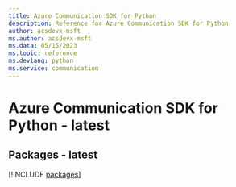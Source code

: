 ```yaml
---
title: Azure Communication SDK for Python
description: Reference for Azure Communication SDK for Python
author: acsdevx-msft
ms.author: acsdevx-msft
ms.data: 05/15/2023
ms.topic: reference
ms.devlang: python
ms.service: communication
---
```

# Azure Communication SDK for Python - latest
## Packages - latest
[!INCLUDE [packages](communication-index.md)]